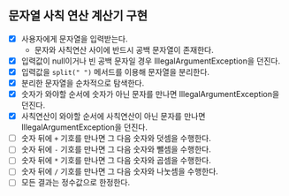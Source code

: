 ## 문자열 사칙 연산 계산기 구현

- [x] 사용자에게 문자열을 입력받는다.
    - 문자와 사칙연산 사이에 반드시 공백 문자열이 존재한다.
- [x] 입력값이 null이거나 빈 공백 문자일 경우 IllegalArgumentException을 던진다.
- [x] 입력값을 `split(" ")` 메서드를 이용해 문자열을 분리한다.
- [x] 분리한 문자열을 순차적으로 탐색한다.
- [x] 숫자가 와야할 순서에 숫자가 아닌 문자를 만나면 IllegalArgumentException을 던진다.
- [x] 사칙연산이 와야할 순서에 사칙연산이 아닌 문자를 만나면 IllegalArgumentException을 던진다.
- [ ] 숫자 뒤에 `+` 기호를 만나면 그 다음 숫자와 덧셈을 수행한다.
- [ ] 숫자 뒤에 `-` 기호를 만나면 그 다음 숫자와 뺄셈을 수행한다.
- [ ] 숫자 뒤에 `*` 기호를 만나면 그 다음 숫자와 곱셈을 수행한다.
- [ ] 숫자 뒤에 `/` 기호를 만나면 그 다음 숫자와 나눗셈을 수행한다.
- [ ] 모든 결과는 정수값으로 한정한다.

